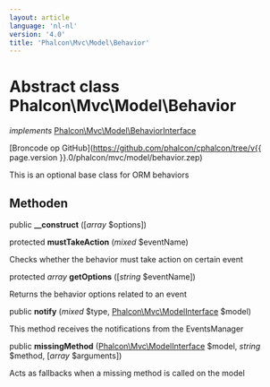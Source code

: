 ```yaml
---
layout: article
language: 'nl-nl'
version: '4.0'
title: 'Phalcon\Mvc\Model\Behavior'
---
```

# Abstract class **Phalcon\Mvc\Model\Behavior**

*implements* [Phalcon\Mvc\Model\BehaviorInterface](Phalcon_Mvc_Model_BehaviorInterface)

[Broncode op GitHub](https://github.com/phalcon/cphalcon/tree/v{{ page.version }}.0/phalcon/mvc/model/behavior.zep)

This is an optional base class for ORM behaviors

## Methoden

public **__construct** ([*array* $options])

protected **mustTakeAction** (*mixed* $eventName)

Checks whether the behavior must take action on certain event

protected *array* **getOptions** ([*string* $eventName])

Returns the behavior options related to an event

public **notify** (*mixed* $type, [Phalcon\Mvc\ModelInterface](Phalcon_Mvc_ModelInterface) $model)

This method receives the notifications from the EventsManager

public **missingMethod** ([Phalcon\Mvc\ModelInterface](Phalcon_Mvc_ModelInterface) $model, *string* $method, [*array* $arguments])

Acts as fallbacks when a missing method is called on the model